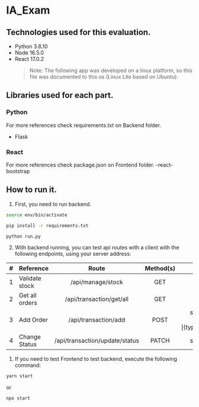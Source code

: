 <!-- @format -->

# IA_Exam

## Technologies used for this evaluation.

-   Python 3.8.10
-   Node 16.5.0
-   React 17.0.2
    > Note: The following app was developed on a linux platform, so this file was documented to this os (Linux Lite based on Ubuntu).

## Libraries used for each part.

### Python

For more references check requirements.txt on Backend folder.

-   Flask

### React

For more references check package.json on Frontend folder.
-react-bootstrap

## How to run it.

1. First, you need to run backend.

```bash
source env/bin/activate

pip install -r requirements.txt

python run.py
```

2. With backend running, you can test api routes with a client with the following endpoints, using your server address:

|  #  | Reference      |             Route              | Method(s) |                                    Params                                     |
| :-: | -------------- | :----------------------------: | :-------: | :---------------------------------------------------------------------------: |
|  1  | Validate stock |       /api/manage/stock        |    GET    |                                       -                                       |
|  2  | Get all orders |    /api/transaction/get/all    |    GET    |                                       -                                       |
|  3  | Add Order      |      /api/transaction/add      |   POST    | sku:<integer>,status<string> order:<Array>[{type:<string>,quantity<integer>}] |
|  4  | Change Status  | /api/transaction/update/status |   PATCH   |                         sku:<integer>,status<string>                          |

1. If you need to test Frontend to test backend, execute the following command:

```bash
yarn start
```

or

```bash
npx start
```
